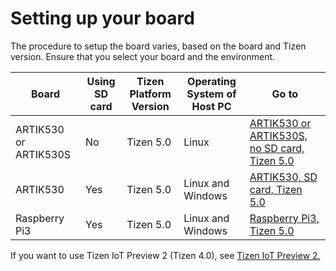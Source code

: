# Setting up your board

The procedure to setup the board varies, based on the board and Tizen version.
Ensure that you select your board and the environment. 


Board | Using SD card | Tizen Platform Version | Operating System of Host PC | Go to 
-----------|----------------|------------------------|--------------------------|-------
ARTIK530 or ARTIK530S | No | Tizen 5.0 | Linux | [ARTIK530 or ARTIK530S, no SD card, Tizen 5.0](artik-no-sd-5.0.md)
ARTIK530 | Yes | Tizen 5.0 | Linux and Windows | [ARTIK530, SD card, Tizen 5.0](artik-sd-5.0.md)
Raspberry Pi3 | Yes | Tizen 5.0 | Linux and Windows |  [Raspberry Pi3, Tizen 5.0](rpi3-5.0.md)

If you want to use Tizen IoT Preview 2 (Tizen 4.0), see [Tizen IoT Preview 2.](../preview2/getting-started/overview.md)
